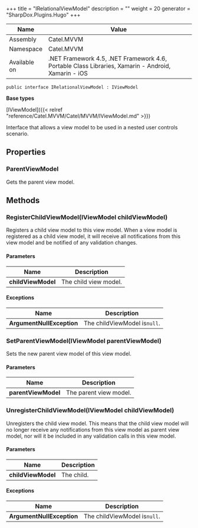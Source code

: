 

+++
title = "IRelationalViewModel" 
description = ""
weight = 20
generator = "SharpDox.Plugins.Hugo"
+++

Name|Value
---|---
Assembly|Catel.MVVM
Namespace|Catel.MVVM
Available on|.NET Framework 4.5, .NET Framework 4.6, Portable Class Libraries, Xamarin - Android, Xamarin - iOS

```
public interface IRelationalViewModel : IViewModel
```

**Base types**

[IViewModel]({{< relref "reference/Catel.MVVM/Catel/MVVM/IViewModel.md" >}})

Interface that allows a view model to be used in a nested user controls scenario.

## Properties

### ParentViewModel

Gets the parent view model.

## Methods

### RegisterChildViewModel(IViewModel childViewModel)

Registers a child view model to this view model. When a view model is registered as a child view model, it will receive all notifications from this view model and be notified of any validation changes.

#### Parameters

Name|Description
---|---
**childViewModel**|The child view model.

#### Exceptions

Name|Description
---|---
**ArgumentNullException**|The childViewModel is`null`.

### SetParentViewModel(IViewModel parentViewModel)

Sets the new parent view model of this view model.

#### Parameters

Name|Description
---|---
**parentViewModel**|The parent view model.

### UnregisterChildViewModel(IViewModel childViewModel)

Unregisters the child view model. This means that the child view model will no longer receive any notifications from this view model as parent view model, nor will it be included in any validation calls in this view model.

#### Parameters

Name|Description
---|---
**childViewModel**|The child.

#### Exceptions

Name|Description
---|---
**ArgumentNullException**|The childViewModel is`null`.

